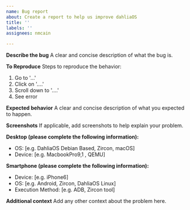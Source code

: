 ```yaml
---
name: Bug report
about: Create a report to help us improve dahliaOS
title: ''
labels: ''
assignees: nmcain

---
```


**Describe the bug**
A clear and concise description of what the bug is.

**To Reproduce**
Steps to reproduce the behavior:
1. Go to '...'
2. Click on '....'
3. Scroll down to '....'
4. See error

**Expected behavior**
A clear and concise description of what you expected to happen.

**Screenshots**
If applicable, add screenshots to help explain your problem.

**Desktop (please complete the following information):**
 - OS: [e.g. DahliaOS Debian Based, Zircon, macOS]
 - Device: [e.g. MacbookPro9,1 , QEMU]

**Smartphone (please complete the following information):**
 - Device: [e.g. iPhone6]
 - OS: [e.g. Android, Zircon, DahliaOS Linux]
 - Execution Method: [e.g. ADB, Zircon tool]

**Additional context**
Add any other context about the problem here.
